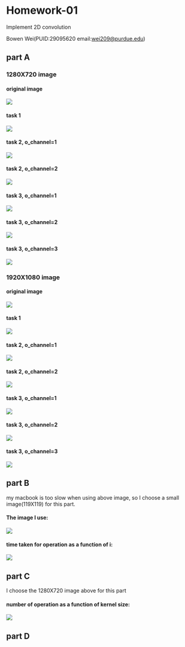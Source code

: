 # Homework-01
Implement 2D convolution

Bowen Wei(PUID:29095620 email:wei209@purdue.edu)
## part A
### 1280X720 image
#### original image
![](https://purdue0-my.sharepoint.com/personal/wei209_purdue_edu/_layouts/15/guestaccess.aspx?docid=1d4a4fc5a2eba4379a3ded2ccdac2251a&authkey=AS0sk2-qmuOQo33tD8pveVI)
#### task 1
![](https://purdue0-my.sharepoint.com/personal/wei209_purdue_edu/_layouts/15/guestaccess.aspx?docid=152b51b7ac86944cfbc6b0ec34a04d1e3&authkey=AfBBmJhNSFdkz9CAv5b1BSg)
#### task 2, o_channel=1
![](https://purdue0-my.sharepoint.com/personal/wei209_purdue_edu/_layouts/15/guestaccess.aspx?docid=1c70a8142a501454e84d2e851be1a9582&authkey=AeLjhz_N7CdsL9XBzidARGE)
#### task 2, o_channel=2
![](https://purdue0-my.sharepoint.com/personal/wei209_purdue_edu/_layouts/15/guestaccess.aspx?docid=178988a3e86774e3198ea85ea0b1c7a6b&authkey=AZjwPrkVawX7KP1wHjbrNlU)
#### task 3, o_channel=1
![](https://purdue0-my.sharepoint.com/personal/wei209_purdue_edu/_layouts/15/guestaccess.aspx?docid=117d90f5bceb1431abd4110b5969ec7e3&authkey=AcinLLFvSlXq73BATEmIijI)
#### task 3, o_channel=2
![](https://purdue0-my.sharepoint.com/personal/wei209_purdue_edu/_layouts/15/guestaccess.aspx?docid=1ece501af49fb439d97e6e4e274bd1d20&authkey=AQQkOXmF8d8sfxZ4--rJ9TE)
#### task 3, o_channel=3
![](https://purdue0-my.sharepoint.com/personal/wei209_purdue_edu/_layouts/15/guestaccess.aspx?docid=17d8f92564c114eb781be978ebf0a394d&authkey=AaZWyQ6SPNihmrLzZDEZOlM)
### 1920X1080 image
#### original image
![](https://purdue0-my.sharepoint.com/personal/wei209_purdue_edu/_layouts/15/guestaccess.aspx?docid=17c82234305614a138e51c56799589fb4&authkey=ASxCRLJikXRSR0F45xYd9Ek)
#### task 1
![](https://purdue0-my.sharepoint.com/personal/wei209_purdue_edu/_layouts/15/guestaccess.aspx?docid=1f40ac6a3242e4d0f8e86ee3793354bf6&authkey=ARCDqOFnLWP-LOKsjBtO_b8)
#### task 2, o_channel=1
![](https://purdue0-my.sharepoint.com/personal/wei209_purdue_edu/_layouts/15/guestaccess.aspx?docid=11142e51d277f4278a814f60607d24f82&authkey=AUordwGD6iaRLZoAnNeRwz8)
#### task 2, o_channel=2
![](https://purdue0-my.sharepoint.com/personal/wei209_purdue_edu/_layouts/15/guestaccess.aspx?docid=172bc12677eb74bea8137deff2a06eb3b&authkey=ATxzG-cKJa2S3B3ZKH_VJpA)
#### task 3, o_channel=1
![](https://purdue0-my.sharepoint.com/personal/wei209_purdue_edu/_layouts/15/guestaccess.aspx?docid=12e2199bc8c5f4c208ad4427e229a420b&authkey=AXYvVZYcZBiQjU54c4lo_G8)
#### task 3, o_channel=2
![](https://purdue0-my.sharepoint.com/personal/wei209_purdue_edu/_layouts/15/guestaccess.aspx?docid=154ebb7bfcece42a59559ec2b6bc91ce0&authkey=AeQG-TkEUb4plMstRHNc5TY)
#### task 3, o_channel=3
![](https://purdue0-my.sharepoint.com/personal/wei209_purdue_edu/_layouts/15/guestaccess.aspx?docid=1560338f02699464985bf344af7796177&authkey=AWwPeiPQUKvuSdJCcLkMMK8)

## part B
my macbook is too slow when using above image, so I choose a small image(119X119) for this part.
#### The image I use:
![](https://purdue0-my.sharepoint.com/personal/wei209_purdue_edu/_layouts/15/guestaccess.aspx?docid=1652cce43d71a4de0a48eb887a93e67ca&authkey=AdVgom3Ih5ufcL04ZS4_pvA)
#### time taken for operation as a function of i:
![](https://purdue0-my.sharepoint.com/personal/wei209_purdue_edu/_layouts/15/guestaccess.aspx?docid=174d64551a76440a69900616f8e239327&authkey=AUgLco1wDdSoxkfNOGVbwbM)

## part C
I choose the 1280X720 image above for this part
#### number of operation as a function of kernel size:
![](https://purdue0-my.sharepoint.com/personal/wei209_purdue_edu/_layouts/15/guestaccess.aspx?docid=1258fb4333c2b434a8a4be15bff048c08&authkey=Ab6DZZ_wef_Wdxb0H0cWCaw)

## part D